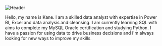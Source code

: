 ![Header](./[https://pasteboard.co/WPVWsERyZWvI.gif])


Hello, my name is Kane. 
I am a skilled data analyst with expertise in Power BI, Excel and data analysis and cleansing. 
I am currently learning SQL with aims to complete my MySQL Oracle certification and studying Python. 
I have a passion for using data to drive business decisions and i'm always looking for new ways to improve my skills.

<!---
Kanecoke/Kanecoke is a ✨ special ✨ repository because its `README.md` (this file) appears on your GitHub profile.
You can click the Preview link to take a look at your changes.
--->
